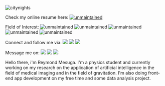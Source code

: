 ![citynights](https://user-images.githubusercontent.com/74803864/115126848-b57b4480-a004-11eb-951f-ea233d505a20.jpg)

Check my online resume here: <a href="https://rey-commits.github.io/Reymond-Portfolio/" target="_blank" rel="noopener noreferrer"> ![unmaintained](http://img.shields.io/badge/Rey-Commits-blue.png)</a><br>

Field of Interest: 
![unmaintained](http://img.shields.io/badge/Web-Developmet-orange.png) 
![unmaintained](http://img.shields.io/badge/Software-Development-gold.png) 
![unmaintained](http://img.shields.io/badge/Data-Science-red.png) 
![unmaintained](http://img.shields.io/badge/Machine-Learning-pink.png) 
![unmaintained](http://img.shields.io/badge/Deep-Learning-violet.png) <br>

Connect and follow me via: 
<a><img src="https://img.shields.io/badge/LinkedIn-0077B5?style=for-the-badge&logo=linkedin&logoColor=white"></img></a> 
<a><img src="https://img.shields.io/badge/GitHub-100000?style=for-the-badge&logo=github&logoColor=white"></img></a> 
<a><img src="https://img.shields.io/badge/Facebook-1877F2?style=for-the-badge&logo=facebook&logoColor=white"></img></a> <br>

Message me on: 
<a><img src="https://img.shields.io/badge/LinkedIn-0077B5?style=for-the-badge&logo=linkedin&logoColor=white"></img></a> 
<a><img src="https://img.shields.io/badge/Gmail-D14836?style=for-the-badge&logo=gmail&logoColor=white"></img></a> 
<a><img src="https://img.shields.io/badge/Gmail-D14836?style=for-the-badge&logo=gmail&logoColor=white"></img></a>

<p>Hello there, i'm Reymond Mesuga. I'm a physics student and currently working on my research on the application of artificial intelligence in the field of medical imaging and in the field of gravitation. I'm also doing front-end app development on my free time and some data analysis project.</p>

